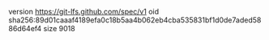 version https://git-lfs.github.com/spec/v1
oid sha256:89d01caaaf4189efa0c18b5aa4b062eb4cba535831bf1d0de7aded5886d64ef4
size 9018

